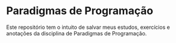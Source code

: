 # Paradigmas de Programação

Este repositório tem o intuito de salvar meus estudos, exercícios e anotações da disciplina de Paradigmas de Programação.
